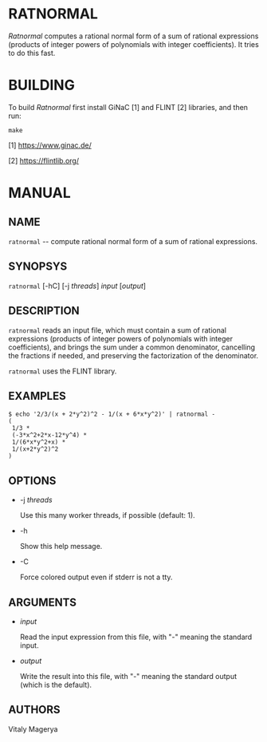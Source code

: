 # RATNORMAL

*Ratnormal* computes a rational normal form of a sum of rational
expressions (products of integer powers of polynomials with integer
coefficients). It tries to do this fast.

# BUILDING

To build *Ratnormal* first install GiNaC [1] and FLINT [2] libraries,
and then run:

    make

[1] https://www.ginac.de/

[2] https://flintlib.org/

# MANUAL

## NAME

`ratnormal` -- compute rational normal form of a sum of rational
expressions.

## SYNOPSYS

`ratnormal` [-hC] [-j *threads*] *input* [*output*]

## DESCRIPTION

`ratnormal` reads an input file, which must contain a sum of
rational expressions (products of integer powers of polynomials with
integer coefficients), and brings the sum under a common denominator,
cancelling the fractions if needed, and preserving the factorization
of the denominator.

`ratnormal` uses the FLINT library.

## EXAMPLES

    $ echo '2/3/(x + 2*y^2)^2 - 1/(x + 6*x*y^2)' | ratnormal -
    (
     1/3 *
     (-3*x^2+2*x-12*y^4) *
     1/(6*x*y^2+x) *
     1/(x+2*y^2)^2
    )

## OPTIONS

* -j *threads*

  Use this many worker threads, if possible (default: 1).

* -h

  Show this help message.

* -C

  Force colored output even if stderr is not a tty.

## ARGUMENTS

* *input*

  Read the input expression from this file, with "-"
  meaning the standard input.

* *output*

  Write the result into this file, with "-" meaning
  the standard output (which is the default).

## AUTHORS

Vitaly Magerya
